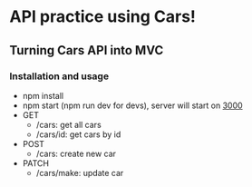 # API practice using Cars!

## Turning Cars API into MVC

### Installation and usage
 - npm install
 - npm start (npm run dev for devs), server will start on [3000](http://localhost:3000)
 - GET 
   - /cars: get all cars 
   - /cars/id: get cars by id
 - POST
   - /cars: create new car
 - PATCH
   - /cars/make: update car
